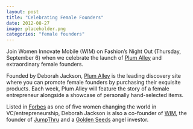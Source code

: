 ```yaml
---
layout: post
title: "Celebrating Female Founders"
date: 2012-08-27
image: placeholder.png
categories: "female founders"
---
```


Join Women Innovate Mobile (WIM) on Fashion’s Night Out (Thursday, September 6) when we celebrate the launch of [Plum Alley][plum-alley] and extraordinary female founders.


Founded by Deborah Jackson, [Plum Alley][plum-alley] is the leading discovery site where you can promote female founders by purchasing their exquisite products. Each week, Plum Alley will feature the story of a female entrepreneur alongside a showcase of personally hand-selected items.


Listed in [Forbes][forbes] as one of five women changing the world in VC/entrepreneurship, Deborah Jackson is also a co-founder of [WIM][wim], the founder of [JumpThru][jump-thru] and a [Golden Seeds][golden-seeds] angel investor.
</a>

[plum-alley]: http://plumalley.co
[forbes]: http://www.forbes.com/pictures/fghh45fe/deborah-buresh-jackson-2/#gallerycontent
[wim]: http://wim.co
[jump-thru]: http://jumpthru.net/
[golden-seeds]: http://www.goldenseeds.com/
